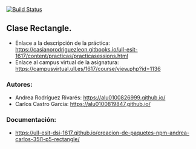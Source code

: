 [![Build Status](https://travis-ci.org/ULL-ESIT-DSI-1617/creacion-de-paquetes-npm-andrea-carlos-35l1-p5-rectangle.svg?branch=master)](https://travis-ci.org/ULL-ESIT-DSI-1617/creacion-de-paquetes-npm-andrea-carlos-35l1-p5-rectangle)

## Clase Rectangle.

* Enlace a la descripción de la práctica: https://casianorodriguezleon.gitbooks.io/ull-esit-1617/content/practicas/practicasessions.html
* Enlace al campus virtual de la asignatura: https://campusvirtual.ull.es/1617/course/view.php?id=1136

### Autores:
* Andrea Rodríguez Rivarés: https://alu0100826999.github.io/
* Carlos Castro García:  https://alu0100819847.github.io/

### Documentación:
* https://ull-esit-dsi-1617.github.io/creacion-de-paquetes-npm-andrea-carlos-35l1-p5-rectangle/
